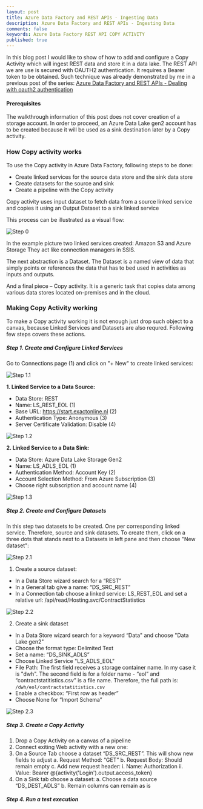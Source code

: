 ```yaml
---
layout: post
title: Azure Data Factory and REST APIs - Ingesting Data
description: Azure Data Factory and REST APIs - Ingesting Data
comments: false
keywords: Azure Data Factory REST API COPY ACTIVITY
published: true 
---
```


In this blog post I would like to show of how to add and configure a Copy Activity which will ingest REST data and store it in a data lake. 
The REST API we are use is secured with OAUTH2 authentication. It requires a Bearer token to be obtained. Such technique was already demonstrated by me in a previous post of the series: <a href='/2019/adfv2-rest-api-part1-oauth2'>Azure Data Factory and REST APIs - Dealing with oauth2 authentication</a>

#### Prerequisites

The walkthrough information of this post does not cover creation of a storage account. In order to proceed, an Azure Data Lake gen2 account has to be created because it will be used as a sink destination later by a Copy activity.

### How Copy activity works

To use the Copy activity in Azure Data Factory, following steps to be done:
 -	Create linked services for the source data store and the sink data store
 -	Create datasets for the source and sink
 -	Create a pipeline with the Copy activity

Copy activity uses input dataset to fetch data from a source linked service and copies it using an Output Dataset to a sink linked service

This process can be illustrated as a visual flow:
 
<img src="/assets/images/posts/adf-rest-p2/copy_activity_example.png" alt="Step 0" />


In the example picture two linked services created: Amazon S3 and Azure Storage
They act like connection managers in SSIS.

The next abstraction is a Dataset. The Dataset is a named view of data that simply points or references the data that has to bed used in activities as inputs and outputs.

And a final piece – Copy activity. It is a generic task that copies data among various data stores located on-premises and in the cloud.


### Making Copy Activity working
To make a Copy activity working it is not enough just drop such object to a canvas, because Linked Services and Datasets are also requred. Following few steps covers these actions.

##### Step 1. Create and Configure Linked Services

Go to Connections page (1) and click on "+ New" to create linked services:


<img src="/assets/images/posts/adf-rest-p2/step1-1.png" alt="Step 1.1" />

**1. Linked Service to a Data Source:**

 - Data Store: REST
 - Name: LS_REST_EOL (1)
 - Base URL: https://start.exactonline.nl (2)
 - Authentication Type: Anonymous (3)
 - Server Certificate Validation: Disable (4)

<img src="/assets/images/posts/adf-rest-p2/step1-2.png" alt="Step 1.2" />

**2. Linked Service to a Data Sink:**

 - Data Store: Azure Data Lake Storage Gen2
 - Name: LS_ADLS_EOL (1)
 - Authentication Method: Account Key (2)
 - Account Selection Method: From Azure Subscription (3)
 - Choose right subscription and account name (4)
 
<img src="/assets/images/posts/adf-rest-p2/step1-3.png" alt="Step 1.3" />



##### Step 2. Create and Configure Datasets

In this step two datasets to be created. One per corresponding linked service. Therefore, source and sink datasets. To create them, click on a three dots that stands next to a Datasets in left pane and then choose "New dataset":

<img src="/assets/images/posts/adf-rest-p2/step2-1.png" alt="Step 2.1" />


 1. Create a source dataset:
  -	In a Data Store wizard search for a “REST”
  - In a General tab give a name: “DS_SRC_REST”
  - In a Connection tab choose a linked service: LS_REST_EOL and set a relative url: /api/read/Hosting.svc/ContractStatistics

<img src="/assets/images/posts/adf-rest-p2/step2-2.png" alt="Step 2.2" />

2. Create a sink dataset
  - In a Data Store wizard search for a keyword “Data" and choose "Data Lake gen2"
  - Choose the format type: Delimited Text
  - Set a name: “DS_SINK_ADLS”
  - Choose Linked Service "LS_ADLS_EOL"
 - File Path: The first field receives a storage container name. In my case it is "dwh". The second field is for a folder name -  “eol” and “contractstatitistics.csv” is a file name. Therefore, the full path is: ```/dwh/eol/contractstatitistics.csv```
  - Enable a checkbox: “First row as header”
  - Choose None for “Import Schema”

<img src="/assets/images/posts/adf-rest-p2/step2-3.png" alt="Step 2.3" />

##### Step 3. Create a Copy Activity

1)	Drop a Copy Activity on a canvas of a pipeline
2)	Connect exiting Web activity with a new one: 
3)	On a Source Tab choose a dataset “DS_SRC_REST”. This will show new fields to adjust
a.	Request Method: “GET”
b.	Request Body: Should remain empty
c.	Add new request header:
i.	Name: Authorization
ii.	Value: Bearer @{activity('Login').output.access_token} 
4)	On a Sink tab choose a dataset:
a.	Choose a data source “DS_DEST_ADLS”
b.	Remain columns can remain as is


##### Step 4. Run a test execution







